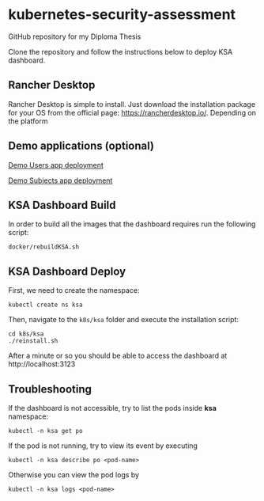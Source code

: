 # kubernetes-security-assessment
GitHub repository for my Diploma Thesis

Clone the repository and follow the instructions below to deploy KSA dashboard.

## Rancher Desktop 

Rancher Desktop is simple to install. Just download the installation package for your OS from the official page: https://rancherdesktop.io/. Depending on the platform 

## Demo applications (optional)

[Demo Users app deployment](k8s/demo-users/README.md)

[Demo Subjects app deployment](k8s/demo-subjects/README.md)

## KSA Dashboard Build

In order to build all the images that the dashboard requires run the following script:

```
docker/rebuildKSA.sh
```

## KSA Dashboard Deploy

First, we need to create the namespace:
```
kubectl create ns ksa
```

Then, navigate to the `k8s/ksa` folder and execute the installation script:
```
cd k8s/ksa
./reinstall.sh
```

After a minute or so you should be able to access the dashboard at http://localhost:3123

## Troubleshooting

If the dashboard is not accessible, try to list the pods inside **ksa** namespace:
```
kubectl -n ksa get po
```

If the pod is not running, try to view its event by executing
```
kubectl -n ksa describe po <pod-name>
```

Otherwise you can view the pod logs by
```
kubectl -n ksa logs <pod-name>
```